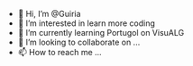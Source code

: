 - 👋 Hi, I’m @Guiria
- 👀 I’m interested in learn more coding
- 🌱 I’m currently learning Portugol on VisuALG
- 💞️ I’m looking to collaborate on ...
- 📫 How to reach me ...

<!---
Guiria/Guiria is a ✨ special ✨ repository because its `README.md` (this file) appears on your GitHub profile.
You can click the Preview link to take a look at your changes.
--->
